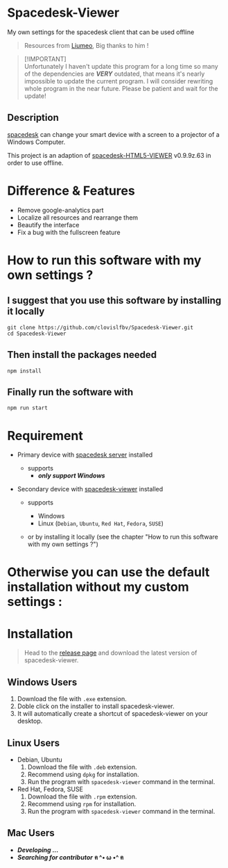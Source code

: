 # Spacedesk-Viewer

My own settings for the spacedesk client that can be used offline

> Resources from [Liumeo](https://github.com/eagleoflqj "Liumeo's github page"), Big thanks to him !

> [!IMPORTANT]\
> Unfortunately I haven't update this program for a long time so many of the dependencies are **_VERY_** outdated, that means it's nearly impossible to update the current program. I will consider rewriting whole program in the near future. Please be patient and wait for the update!

## Description

[spacedesk](https://spacedesk.net/ "spacedesk.net") can change your smart device with a screen to a projector of a Windows Computer.

This project is an adaption of [spacedesk-HTML5-VIEWER](http://spacedesk.ph/html5viewer/ "spacedesk-HTML5-VIEWER") v0.9.9z.63 in order to use offline.

# Difference & Features

- Remove google-analytics part
- Localize all resources and rearrange them
- Beautify the interface
- Fix a bug with the fullscreen feature

# How to run this software with my own settings ?

## I suggest that you use this software by installing it locally

```
git clone https://github.com/clovislfbv/Spacedesk-Viewer.git
cd Spacedesk-Viewer
```

## Then install the packages needed

```
npm install
```

## Finally run the software with

```
npm run start
```

# Requirement

- Primary device with [spacedesk server](https://spacedesk.net/#downloads "spacedesk server download page") installed
  - supports
    - **_only support Windows_**
- Secondary device with [spacedesk-viewer](https://github.com/Anonymous-AAAA/Spacedesk-Viewer/releases "spacedesk-viewer release page") installed

  - supports

    - Windows
    - Linux (`Debian`, `Ubuntu`, `Red Hat`, `Fedora`, `SUSE`)

  - or by installing it locally (see the chapter "How to run this software with my own settings ?")

# Otherwise you can use the default installation without my custom settings :

# Installation

> Head to the [release page](https://github.com/Anonymous-AAAA/Spacedesk-Viewer/releases "spacedesk-viewer release page") and download the latest version of spacedesk-viewer.

## Windows Users

1. Download the file with `.exe` extension.
2. Doble click on the installer to install spacedesk-viewer.
3. It will automatically create a shortcut of spacedesk-viewer on your desktop.

## Linux Users

- Debian, Ubuntu
  1. Download the file with `.deb` extension.
  2. Recommend using `dpkg` for installation.
  3. Run the program with `spacedesk-viewer` command in the terminal.
- Red Hat, Fedora, SUSE
  1. Download the file with `.rpm` extension.
  2. Recommend using `rpm` for installation.
  3. Run the program with `spacedesk-viewer` command in the terminal.

## Mac Users

- **_Developing ..._**
- **_Searching for contributor_** **ฅ ^• ω •^ ฅ**
